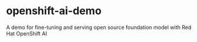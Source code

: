 # openshift-ai-demo
A demo for fine-tuning and serving open source foundation model with Red Hat OpenShift AI
